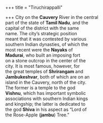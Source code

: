 +++
title = "Tiruchirappalli"

+++
City on the **Cauvery** River in the central  
part of the state of **Tamil Nadu**, and the  
capital of the district with the same  
name. The city’s strategic position  
meant that it was contested by various  
southern Indian dynasties, of which the  
most recent were the **Nayaks** of  
**Madurai**, who built an imposing fort  
on a stone outcrop in the center of the  
city. It is most famous, however, for  
the great temples of **Shrirangam** and  
**Jambukeshvar**, both of which are on an  
island in the Cauvery, north of the city.  
The former is a temple to the god  
**Vishnu**, which has important symbolic  
associations with southern Indian kings  
and kingship; the latter is dedicated to  
the god **Shiva** in his aspect as “Lord of  
the Rose-Apple (**jambu**) Tree.”